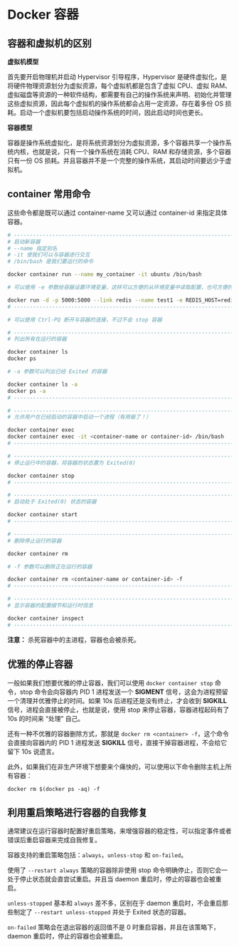 # Docker 容器



## 容器和虚拟机的区别

**虚拟机模型**

首先要开启物理机并启动 Hypervisor 引导程序，Hypervisor 是硬件虚拟化，是将硬件物理资源划分为虚拟资源，每个虚拟机都是包含了虚拟 CPU、虚拟 RAM、虚拟磁盘等资源的一种软件结构，都需要有自己的操作系统来声明、初始化并管理这些虚拟资源，因此每个虚拟机的操作系统都会占用一定资源，存在着多份 OS 损耗。启动一个虚拟机要包括启动操作系统的时间，因此启动时间也更长。

**容器模型**

容器是操作系统虚拟化，是将系统资源划分为虚拟资源，多个容器共享一个操作系统内核，也就是说，只有一个操作系统在消耗 CPU、RAM 和存储资源，多个容器只有一份 OS 损耗。并且容器并不是一个完整的操作系统，其启动时间要远少于虚拟机。



## container 常用命令

这些命令都是既可以通过 container-name 又可以通过 container-id 来指定具体容器。

```sh
# ---------------------------------------------------------------------------------------- #
# 启动新容器
# --name 指定别名
# -it 使我们可以与容器进行交互
# /bin/bash 是我们要运行的命令

docker container run --name my_container -it ubuntu /bin/bash

# 可以使用 -e 参数给容器设置环境变量，这样可以方便的从环境变量中读取配置，也可方便的在启动容器时对配置进行修改

docker run -d -p 5000:5000 --link redis --name test1 -e REDIS_HOST=redis flask-redis
# ---------------------------------------------------------------------------------------- #

# 可以使用 Ctrl-PQ 断开与容器的连接，不过不会 stop 容器

# ---------------------------------------------------------------------------------------- #
# 列出所有在运行的容器

docker container ls
docker ps

# -a 参数可以列出已经 Exited 的容器

docker container ls -a
docker ps -a
# ---------------------------------------------------------------------------------------- #

# ---------------------------------------------------------------------------------------- #
# 允许用户在已经启动的容器中启动一个进程（有用极了！）

docker container exec
docker container exec -it <container-name or container-id> /bin/bash
# ---------------------------------------------------------------------------------------- #

# ---------------------------------------------------------------------------------------- #
# 停止运行中的容器，将容器的状态置为 Exited(0)

docker container stop
# ---------------------------------------------------------------------------------------- #

# ---------------------------------------------------------------------------------------- #
# 启动处于 Exited(0) 状态的容器

docker container start
# ---------------------------------------------------------------------------------------- #

# ---------------------------------------------------------------------------------------- #
# 删除停止运行的容器

docker container rm

# -f 参数可以删除正在运行的容器

docker container rm <container-name or container-id> -f
# ---------------------------------------------------------------------------------------- #

# ---------------------------------------------------------------------------------------- #
# 显示容器的配置细节和运行时信息

docker container inspect
# ---------------------------------------------------------------------------------------- #
```

**注意：** 杀死容器中的主进程，容器也会被杀死。



## 优雅的停止容器

一般如果我们想要优雅的停止容器，我们可以使用 `docker container stop` 命令，stop 命令会向容器内 PID 1 进程发送一个 **SIGMENT** 信号，这会为进程预留一个清理并优雅停止的时间。如果 10s 后进程还是没有终止，才会收到 **SIGKILL** 信号，进程会直接被停止，也就是说，使用 stop 来停止容器，容器进程起码有了 10s 的时间来 “处理” 自己。

还有一种不优雅的容器删除方式，那就是 `docker rm <container> -f`，这个命令会直接向容器内的 PID 1 进程发送 **SIGKILL** 信号，直接干掉容器进程，不会给它留下 10s 说遗言。

此外，如果我们在非生产环境下想要来个痛快的，可以使用以下命令删除主机上所有容器：

```shell
docker rm $(docker ps -aq) -f
```



## 利用重启策略进行容器的自我修复

通常建议在运行容器时配置好重启策略，来增强容器的稳定性，可以指定事件或者错误后重启容器来完成自我修复。

容器支持的重启策略包括：`always`，`unless-stop` 和 `on-failed`。

使用了 `--restart always` 策略的容器除非使用 stop 命令明确停止，否则它会一处于停止状态就会直尝试重启。并且当 daemon 重启时，停止的容器也会被重启。

`unless-stopped` 基本和 `always` 差不多，区别在于 daemon 重启时，不会重启那些制定了 `--restart unless-stopped` 并处于 Exited 状态的容器。

`on-failed` 策略会在退出容器的返回值不是 0 时重启容器，并且在该策略下，daemon 重启时，停止的容器也会被重启。